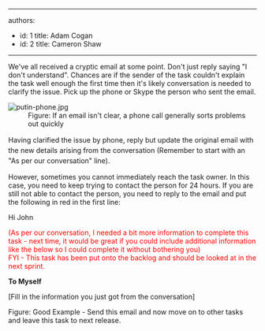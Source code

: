 

---
authors:
  - id: 1
    title: Adam Cogan
  - id: 2
    title: Cameron Shaw
---




<span class='intro'> We've all&#160;received a cryptic email at some point. Don't just reply saying &quot;I don't understand&quot;. Chances are if the sender of the task couldn't&#160;explain the task well enough the first time then it's likely&#160;conversation is needed to clarify the issue. Pick up the phone or Skype&#160;the person who sent the email. 
<dl class="image"><dt><img src="/PublishingImages/putin-phone.jpg" alt="putin-phone.jpg" />​
</dt><dd>Figure&#58; If an email isn't clear, a phone call generally sorts problems out quickly</dd></dl> </span>

<p>Having clarified the issue by phone, r<span style="line-height&#58;21px;background-color&#58;initial;">eply but u</span><span style="line-height&#58;21px;background-color&#58;initial;">pdate the original&#160;</span><span style="line-height&#58;21px;background-color&#58;initial;">email with the new details arising from the conversation</span><span style="line-height&#58;21px;background-color&#58;initial;">&#160;(Remember to start with an &quot;As per our conversation&quot; line).</span></p>However, sometimes you&#160;cannot immediately&#160;reach the task owner. In this case, you need to keep trying to contact the&#160;person for 24 hours. If you are still not able to contact the person, you need to reply to the email and put the following in red in the first line&#58; <br><div class="ms-rteCustom-GreyBox"><p>Hi John<br></p>
<p style="color&#58;red;">(As per our conversation, I needed a bit more information to complete this task&#160;- next time, it would be great if you could&#160;include additional information like the below so I could&#160;complete it&#160;without bothering you)<br>FYI - This task has been put onto the backlog and should be looked at in the next sprint.<br></p>
<p><strong>To Myself</strong></p>
<p>[Fill in the information you just got from the conversation]</p></div>
<span class="ms-rteCustom-FigureGood">Figure&#58;&#160;Good Example - Send this email and now move on to other tasks and leave this task to next release. </span>


